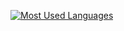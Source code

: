 [![Most Used Languages](https://morfixx-stats.vercel.app/api/top-langs/?username=nahsystemu&theme=transparent)](https://morfixx.com)
